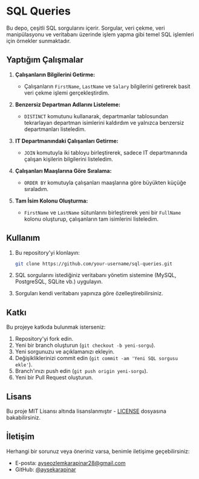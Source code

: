 # SQL Queries

Bu depo, çeşitli SQL sorgularını içerir. Sorgular, veri çekme, veri manipülasyonu ve veritabanı üzerinde işlem yapma gibi temel SQL işlemleri için örnekler sunmaktadır.

## Yaptığım Çalışmalar

1. **Çalışanların Bilgilerini Getirme:**
   - Çalışanların `FirstName`, `LastName` ve `Salary` bilgilerini getirerek basit veri çekme işlemi gerçekleştirdim.

2. **Benzersiz Departman Adlarını Listeleme:**
   - `DISTINCT` komutunu kullanarak, departmanlar tablosundan tekrarlayan departman isimlerini kaldırdım ve yalnızca benzersiz departmanları listeledim.

3. **IT Departmanındaki Çalışanları Getirme:**
   - `JOIN` komutuyla iki tabloyu birleştirerek, sadece IT departmanında çalışan kişilerin bilgilerini listeledim.

4. **Çalışanları Maaşlarına Göre Sıralama:**
   - `ORDER BY` komutuyla çalışanları maaşlarına göre büyükten küçüğe sıraladım.

5. **Tam İsim Kolonu Oluşturma:**
   - `FirstName` ve `LastName` sütunlarını birleştirerek yeni bir `FullName` kolonu oluşturup, çalışanların tam isimlerini listeledim.

## Kullanım

1. Bu repository'yi klonlayın:
    ```bash
    git clone https://github.com/your-username/sql-queries.git
    ```

2. SQL sorgularını istediğiniz veritabanı yönetim sistemine (MySQL, PostgreSQL, SQLite vb.) uygulayın.

3. Sorguları kendi veritabanı yapınıza göre özelleştirebilirsiniz.

## Katkı

Bu projeye katkıda bulunmak isterseniz:
1. Repository'yi fork edin.
2. Yeni bir branch oluşturun (`git checkout -b yeni-sorgu`).
3. Yeni sorgunuzu ve açıklamanızı ekleyin.
4. Değişikliklerinizi commit edin (`git commit -am 'Yeni SQL sorgusu ekle'`).
5. Branch'ınızı push edin (`git push origin yeni-sorgu`).
6. Yeni bir Pull Request oluşturun.

## Lisans

Bu proje MIT Lisansı altında lisanslanmıştır - [LICENSE](LICENSE) dosyasına bakabilirsiniz.

## İletişim

Herhangi bir sorunuz veya öneriniz varsa, benimle iletişime geçebilirsiniz:

- E-posta: ayseozlemkarapinar28@gmail.com
- GitHub: [@aysekarapinar](https://github.com/aysekarapinar)

